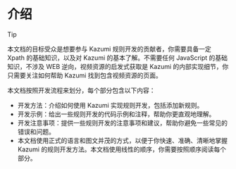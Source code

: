# 介绍

> [!TIP]
> 本文档的目标受众是想要参与 Kazumi 规则开发的贡献者，你需要具备一定 Xpath 的基础知识，以及对 Kazumi 的基本了解。不需要任何 JavaScript 的基础知识，不涉及 WEB 逆向，视频资源的启发式获取是 Kazumi 的内部实现细节，你只需要关注如何帮助 Kazumi 找到包含视频资源的页面。

本文档按照开发流程来划分，每个部分包含以下内容：

- 开发方法：介绍如何使用 Kazumi 实现规则开发，包括添加新规则。
- 开发示例：给出一些规则开发的代码示例和注释，帮助你更直观地理解。
- 开发注意事项：提供一些规则开发的注意事项和建议，帮助你避免一些常见的错误和问题。
- 本文档使用正式的语言和图文并茂的方式，以便于你快速、准确、清晰地掌握 Kazumi 的规则开发方法。本文档使用线性的顺序，你需要按照顺序阅读每个部分。